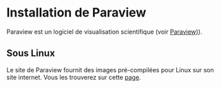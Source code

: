 # Installation de Paraview

Paraview est un logiciel de visualisation scientifique (voir [Paraview)](https://www.paraview.org/download/)).

## Sous Linux

Le site de Paraview fournit des images pré-compilées pour Linux sur son site internet.
Vous les trouverez sur cette [page](https://www.paraview.org/download/).
